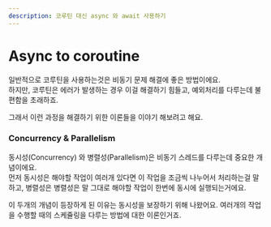 ```yaml
---
description: 코루틴 대신 async 와 await 사용하기
---
```


# Async to coroutine

일반적으로 코루틴을 사용하는것은 비동기 문제 해결에 좋은 방법이에요.  
하지만, 코루틴은 에러가 발생하는 경우 이걸 해결하기 힘들고, 예외처리를 다루는데 불편함을 초래하죠.

그래서 이런 과정을 해결하기 위한 이론들을 이야기 해보려고 해요.

### Concurrency & Parallelism

동시성\(Concurrency\) 와 병렬성\(Parallelism\)은 비동기 스레드를 다루는데 중요한 개념이에요.  
먼저 동시성은 해야할 작업이 여러개 있다면 이 작업을 조금씩 나누어서 처리하는걸 말하고, 병렬성은 병렬성은 말 그대로 해야할 작업이 한번에 동시에 실행되는거에요.

이 두개의 개념이 등장하게 된 이유는 동시성을 보장하기 위해 나왔어요. 여러개의 작업을 수행할 때의 스케쥴링을 다루는 방법에 대한 이론인거죠. 







